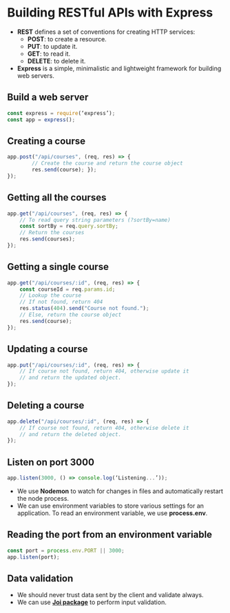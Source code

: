 # Building RESTful APIs with Express

- **REST** defines a set of conventions for creating HTTP services:
  - **POST**: to create a resource.
  - **PUT**: to update it.
  - **GET**: to read it.
  - **DELETE**: to delete it.
- **Express** is a simple, minimalistic and lightweight framework for building web servers.

## Build a web server

```javascript
const express = require(‘express’);
const app = express();
```

## Creating a course

```javascript
app.post("/api/courses", (req, res) => { 
        // Create the course and return the course object     
        res.send(course); });
});
```

## Getting all the courses

```javascript
app.get("/api/courses", (req, res) => {
    // To read query string parameters (?sortBy=name)      
    const sortBy = req.query.sortBy;
    // Return the courses
    res.send(courses);
});
``` 
## Getting a single course 

```javascript
app.get("/api/courses/:id", (req, res) => {
    const courseId = req.params.id;
    // Lookup the course     
    // If not found, return 404      
    res.status(404).send("Course not found.");
    // Else, return the course object
    res.send(course);
});
```
## Updating a course
```javascript
app.put("/api/courses/:id", (req, res) => {
    // If course not found, return 404, otherwise update it
    // and return the updated object.
});
```
##  Deleting a course
```javascript
app.delete("/api/courses/:id", (req, res) => {
    // If course not found, return 404, otherwise delete it
    // and return the deleted object.  
});
```
## Listen on port 3000
```javascript
app.listen(3000, () => console.log(‘Listening...’));
```
- We use **Nodemon** to watch for changes in files and automatically restart the node process.
- We can use environment variables to store various settings for an application. To read an environment variable, we use **process.env**. 
## Reading the port from an environment variable 
```javascript
const port = process.env.PORT || 3000;
app.listen(port);
```
## Data validation
- We should never trust data sent by the client and validate always. 
- We can use **[Joi package](https://www.npmjs.com/package/joi)** to perform input validation. 
